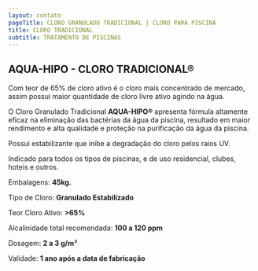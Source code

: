 ```yaml
---
layout: contato
pageTitle: CLORO GRANULADO TRADICIONAL | CLORO PARA PISCINA
title: CLORO TRADICIONAL
subtitle: TRATAMENTO DE PISCINAS
---
```

## **AQUA-HIPO - CLORO TRADICIONAL®**

Com teor de 65% de cloro ativo é o cloro mais concentrado de mercado, assim possui maior quantidade de cloro livre ativo agindo na água. 

O Cloro Granulado Tradicional **AQUA-HIPO®** apresenta fórmula altamente eficaz na eliminação das bactérias da água da piscina, resultado em maior rendimento e alta qualidade e proteção na purificação da água da piscina. 

Possui estabilizante que inibe a degradação do cloro pelos raios UV. 

Indicado para todos os tipos de piscinas, e de uso residencial, clubes, hoteis e outros.

Embalagens: **45kg.**

Tipo de Cloro: **Granulado Estabilizado**

Teor Cloro  Ativo: **>65%**

Alcalinidade total recomendada: **100 a 120 ppm**           

Dosagem: **2 a 3 g/m³**

Validade: **1 ano após a data de fabricação**

